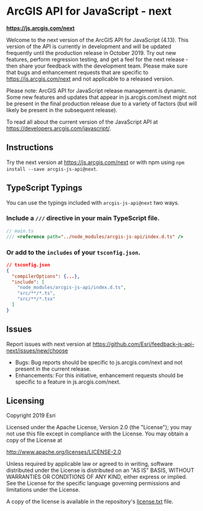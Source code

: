 # ArcGIS API for JavaScript - next

**https://js.arcgis.com/next**

Welcome to the next version of the ArcGIS API for JavaScript (4.13). 
This version of the API is currently in development and will be updated frequently until the production release in October 2019. Try out new features, perform regression testing, and get a feel for the next release - then share your feedback with the development team. Please make sure that bugs and enhancement requests that are specific to https://js.arcgis.com/next and not applicable to a released version.

Please note: ArcGIS API for JavaScript release management is dynamic. Some new features and updates that appear in js.arcgis.com/next might not be present in the final production release due to a variety of factors (but will likely be present in the subsequent release).

To read all about the current version of the JavaScript API at https://developers.arcgis.com/javascript/.

## Instructions

Try the next version at https://js.arcgis.com/next or with npm using `npm install --save arcgis-js-api@next`.

## TypeScript Typings

You can use the typings included with `arcgis-js-api@next` two ways.

### Include a `///` directive in your main TypeScript file.
```ts
// main.ts
/// <reference path="../node_modules/arcgis-js-api/index.d.ts" />
```

### Or add to the `includes` of your `tsconfig.json`.
```json
// tsconfig.json
{
  "compilerOptions": {...},
  "include": [
    "node_modules/arcgis-js-api/index.d.ts",
    "src/**/*.ts",
    "src/**/*.tsx"
  ]
}

```

## Issues

Report issues with next version at https://github.com/Esri/feedback-js-api-next/issues/new/choose

* Bugs: Bug reports should be specific to js.arcgis.com/next and not present in the current release.
* Enhancements: For this initiative, enhancement requests should be specific to a feature in js.arcgis.com/next.

## Licensing

Copyright 2019 Esri

Licensed under the Apache License, Version 2.0 (the "License");
you may not use this file except in compliance with the License.
You may obtain a copy of the License at

   http://www.apache.org/licenses/LICENSE-2.0

Unless required by applicable law or agreed to in writing, software
distributed under the License is distributed on an "AS IS" BASIS,
WITHOUT WARRANTIES OR CONDITIONS OF ANY KIND, either express or implied.
See the License for the specific language governing permissions and
limitations under the License.

A copy of the license is available in the repository's [license.txt](https://raw.github.com/Esri/feedback-js-api-next/blob/master/LICENSE) file.
